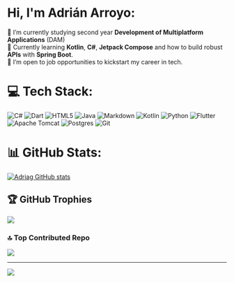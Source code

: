 

#  Hi, I'm Adrián Arroyo:
🔭 I’m currently studying second year **Development of Multiplatform Applications** (DAM)<br>🌱 Currently learning **Kotlin**, **C#**, **Jetpack Compose** and how to build robust **APIs** with **Spring Boot**. <br>🤝 I’m open to job opportunities to kickstart my career in tech.<br>



# 💻 Tech Stack:
![C#](https://img.shields.io/badge/c%23-%23239120.svg?style=for-the-badge&logo=csharp&logoColor=white) 
![Dart](https://img.shields.io/badge/dart-%230175C2.svg?style=for-the-badge&logo=dart&logoColor=white) 
![HTML5](https://img.shields.io/badge/html5-%23E34F26.svg?style=for-the-badge&logo=html5&logoColor=white) 
![Java](https://img.shields.io/badge/java-%23ED8B00.svg?style=for-the-badge&logo=openjdk&logoColor=white) 
![Markdown](https://img.shields.io/badge/markdown-%23000000.svg?style=for-the-badge&logo=markdown&logoColor=white) 
![Kotlin](https://img.shields.io/badge/kotlin-%237F52FF.svg?style=for-the-badge&logo=kotlin&logoColor=white) 
![Python](https://img.shields.io/badge/python-3670A0?style=for-the-badge&logo=python&logoColor=ffdd54) 
![Flutter](https://img.shields.io/badge/Flutter-%2302569B.svg?style=for-the-badge&logo=Flutter&logoColor=white) 
![Apache Tomcat](https://img.shields.io/badge/apache%20tomcat-%23F8DC75.svg?style=for-the-badge&logo=apache-tomcat&logoColor=black) 
![Postgres](https://img.shields.io/badge/postgres-%23316192.svg?style=for-the-badge&logo=postgresql&logoColor=white) 
![Git](https://img.shields.io/badge/git-%23F05033.svg?style=for-the-badge&logo=git&logoColor=white)


# 📊 GitHub Stats:
[![Adriag GitHub stats](https://github-readme-stats.vercel.app/api?username=agadrian&count_private=true&show_icons=true&theme=radical&hide_rank=false)](https://github.com/anuraghazra/github-readme-stats)


## 🏆 GitHub Trophies
![](https://github-profile-trophy.vercel.app/?username=agadrian&theme=radical&no-frame=false&no-bg=true&margin-w=4)

### 🔝 Top Contributed Repo
![](https://github-contributor-stats.vercel.app/api?username=agadrian&limit=5&theme=radical&combine_all_yearly_contributions=true)

---
<!-- Visitors -->
[![](https://visitcount.itsvg.in/api?id=agadrian&icon=5&color=1)](https://visitcount.itsvg.in)


